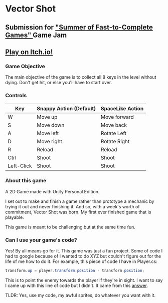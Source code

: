 # Vector Shot

## Submission for <a href = "https://itch.io/jam/fast-to-complete-games"> "Summer of Fast-to-Complete Games" </a> Game Jam

## <a href = "https://tonythetiger.itch.io/vector-shot" > Play on Itch.io! </a>

### Game Objective

The main objective of the game is to collect all 8 keys in the level without dying.
Don't get hit, or else you'll have to start over.

### Controls

| Key | Snappy Action (Default) | SpaceLike Action |
|-|--------------|---------------------------------|
|W| Move up | Move forward |
|S| Move down | Move back |
|A| Move left | Rotate Left |
|D| Move right | Rotate Right |
|R| Reload | Reload |
|Ctrl| Shoot | Shoot |
|Left-Click| Shoot | Shoot |

### About this game

A 2D Game made with Unity Personal Edition.

I set out to make and finish a game rather than prototype a mechanic by trying it out and never finishing it. And so, with a week's worth of commitment, Vector Shot was born. My first ever finished game that is playable.

This game is meant to be challenging but at the same time fun.

### Can I use your game's code?

Yes! By all means go for it. This game was just a fun project. Some of code I had to google because of I wanted to do XYZ but couldn't figure out for the life of me how to do it. For example, this piece of code I have in Player.cs:

```C#
transform.up = player.transform.position - transform.position;
```

This is to point the enemy towards the player if they're in sight. I want to say I came up with this line of code but I didn't. It came from this <a href = "http://answers.unity3d.com/answers/1141082/view.html">answer</a>.

TLDR: Yes, use my code, my awful sprites, do whatever you want with it.
